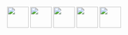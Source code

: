 [<img src="https://haxe.org/img/branding/haxe-logo-glyph.svg" width="50px" />][haxe]
[<img src="https://upload.wikimedia.org/wikipedia/commons/f/f5/Typescript.svg" width="50px" />][typescript]
[<img src="https://upload.wikimedia.org/wikipedia/commons/9/99/Unofficial_JavaScript_logo_2.svg" width="50px" />][javascript]
[<img src="https://48pedia.org/images/8/8e/Lua-logo.svg" width="50px" />][lua]
[<img src="https://upload.wikimedia.org/wikipedia/commons/d/d5/Rust_programming_language_black_logo.svg" width="50px" />][rust]

[javascript]: https://developer.mozilla.org/en-US/docs/Web/JavaScript
[typescript]: https://typescriptlang.org
[raku]: https://raku.org
[haxe]: https://haxe.org
[lua]: https://www.lua.org/
[nelua]: https://nelua.io/
[rust]: https://rust-lang.org
[elisp]: https://www.gnu.org/software/emacs/manual/html_node/elisp/
[swift]: https://swift.org
[kotlin]: https://kotlinlang.org/
[clojure]: https://clojure.org/
[clojurescript]: https://clojurescript.org/
[webassembly]: https://webassembly.org/
[assemblyscript]: https://www.assemblyscript.org/
[godot]: https://godotengine.org
[construct]: https://construct.net
[python]: https://www.python.org/
[ruby]: https://www.ruby-lang.org/en/
[txr]: http://nongnu.org/txr
[nim]: https://nim-lang.org
[lisp]: https://common-lisp.net/
[red]: http://red-lang.org
[racket]: https://racket-lang.org
